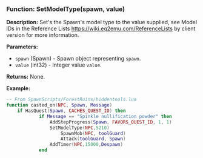 ### Function: SetModelType(spawn, value)

**Description:**
Set's the Spawn's model type to the value supplied, see Model IDs in the Reference Lists https://wiki.eq2emu.com/ReferenceLists by client version for more information.

**Parameters:**
- `spawn` (Spawn) - Spawn object representing `spawn`.
- `value` (int32) - Integer value `value`.

**Returns:** None.

**Example:**

```lua
-- From SpawnScripts/ForestRuins/hiddentools.lua
function casted_on(NPC, Spawn, Message)
	if HasQuest(Spawn, CACHES_QUEST_ID) then
			if Message == "Spinkle nullification powder" then
				AddStepProgress(Spawn, FAVORS_QUEST_ID, 1, 1)
				SetModelType(NPC,5210)
			    	SpawnMob(NPC, toolGuard)
			    	Attack(toolGuard, Spawn)
				AddTimer(NPC,15000,Despawn)
			end
```
